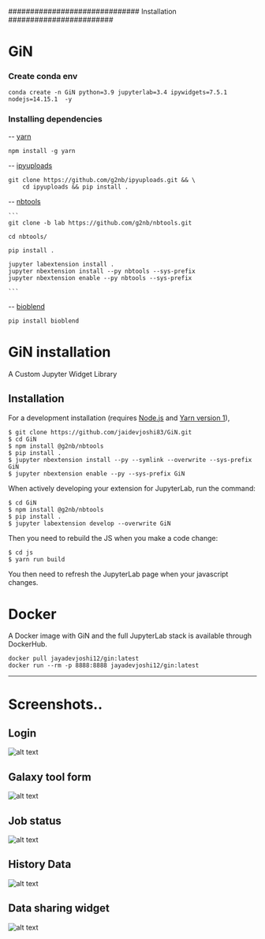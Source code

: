 ############################## Installation ########################

# GiN

### Create conda env

```
conda create -n GiN python=3.9 jupyterlab=3.4 ipywidgets=7.5.1 nodejs=14.15.1  -y

```

### Installing dependencies

-- [yarn](https://www.npmjs.com/package/yarn)

```
npm install -g yarn
```

-- [ipyuploads](https://github.com/g2nb/ipyuploads.git) 

```
git clone https://github.com/g2nb/ipyuploads.git && \
    cd ipyuploads && pip install .
```

-- [nbtools](https://github.com/g2nb/nbtools.git)

    ```
    git clone -b lab https://github.com/g2nb/nbtools.git
 
    cd nbtools/

    pip install .

    jupyter labextension install . 
    jupyter nbextension install --py nbtools --sys-prefix 
    jupyter nbextension enable --py nbtools --sys-prefix

    ```

-- [bioblend](https://github.com/galaxyproject/bioblend.git)

   ```
   pip install bioblend
   ```

GiN installation
===============================

A Custom Jupyter Widget Library

Installation
------------

For a development installation (requires [Node.js](https://nodejs.org) and [Yarn version 1](https://classic.yarnpkg.com/)),

    $ git clone https://github.com/jaidevjoshi83/GiN.git 
    $ cd GiN
    $ npm install @g2nb/nbtools
    $ pip install .
    $ jupyter nbextension install --py --symlink --overwrite --sys-prefix GiN
    $ jupyter nbextension enable --py --sys-prefix GiN
    
When actively developing your extension for JupyterLab, run the command:

    $ cd GiN
    $ npm install @g2nb/nbtools
    $ pip install .
    $ jupyter labextension develop --overwrite GiN
    
Then you need to rebuild the JS when you make a code change:

    $ cd js
    $ yarn run build

You then need to refresh the JupyterLab page when your javascript changes.

Docker
===============================

A Docker image with GiN and the full JupyterLab stack is available through DockerHub.

```
docker pull jayadevjoshi12/gin:latest
docker run --rm -p 8888:8888 jayadevjoshi12/gin:latest
```
---

# Screenshots..

## Login

![alt text](https://github.com/jaidevjoshi83/GiN/blob/repeat/GiN_Screenshot/login.png)

## Galaxy tool form

![alt text](https://github.com/jaidevjoshi83/GiN/blob/repeat/GiN_Screenshot/tool_form1.png)

## Job status 

![alt text](https://github.com/jaidevjoshi83/GiN/blob/repeat/GiN_Screenshot/Job_Status.png)

## History Data

![alt text](https://github.com/jaidevjoshi83/GiN/blob/repeat/GiN_Screenshot/History_Data.png)

## Data sharing widget

![alt text](https://github.com/jaidevjoshi83/GiN/blob/repeat/GiN_Screenshot/data_sharing_widget.png)
